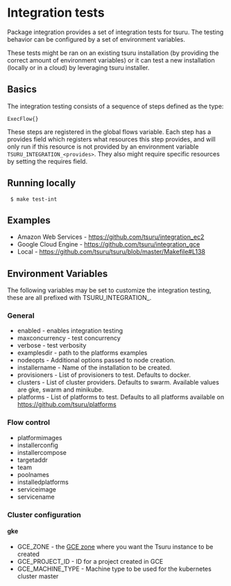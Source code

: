 # Integration tests

Package integration provides a set of integration tests for tsuru. The testing behavior
can be configured by a set of environment variables.

These tests might be ran on an existing tsuru installation (by providing the correct amount
of environment variables) or it can test a new installation (locally or in a cloud) by
leveraging tsuru installer.

## Basics

The integration testing consists of a sequence of steps defined as the type:

	ExecFlow{}

These steps are registered in the global flows variable. Each step has a provides
field which registers what resources this step provides, and will only run if this resource is
not provided by an environment variable `TSURU_INTEGRATION_<provides>`. They also might require specific
resources by setting the requires field.

## Running locally

` $ make test-int`

## Examples

- Amazon Web Services - https://github.com/tsuru/integration_ec2
- Google Cloud Engine - https://github.com/tsuru/integration_gce
- Local -	https://github.com/tsuru/tsuru/blob/master/Makefile#L138

## Environment Variables

The following variables may be set to customize the integration testing, these are all prefixed with
TSURU_INTEGRATION_.

### General

- enabled - enables integration testing
- maxconcurrency - test concurrency
- verbose - test verbosity
- examplesdir - path to the platforms examples
- nodeopts - Additional options passed to node creation.
- installername - Name of the installation to be created.
- provisioners - List of provisioners to test. Defaults to docker.
- clusters - List of cluster providers. Defaults to swarm. Available values are gke, swarm and minikube.
- platforms - List of platforms to test. Defaults to all platforms available on https://github.com/tsuru/platforms

### Flow control

- platformimages
- installerconfig
- installercompose
- targetaddr
- team
- poolnames
- installedplatforms
- serviceimage
- servicename

### Cluster configuration

#### gke

- GCE_ZONE - the [GCE zone](https://cloud.google.com/compute/docs/regions-zones/regions-zones) where you want the Tsuru instance to be created
- GCE_PROJECT_ID - ID for a project created in GCE
- GCE_MACHINE_TYPE - Machine type to be used for the kubernetes cluster master
